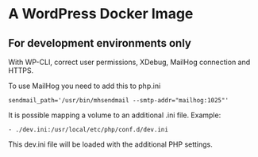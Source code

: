 # A WordPress Docker Image

## For development environments only

With WP-CLI, correct user permissions, XDebug, MailHog connection and HTTPS.

To use MailHog you need to add this to php.ini

`sendmail_path='/usr/bin/mhsendmail --smtp-addr="mailhog:1025"'`


It is possible mapping a volume to an additional .ini file. Example:

`- ./dev.ini:/usr/local/etc/php/conf.d/dev.ini`

This dev.ini file will be loaded with the additional PHP settings.
